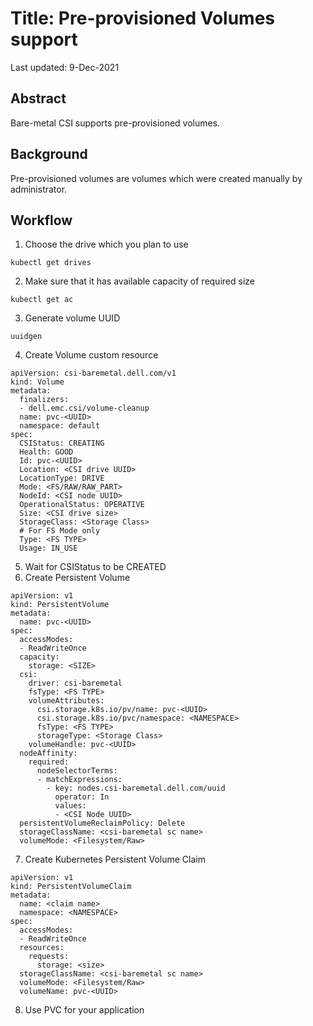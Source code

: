 # Title: Pre-provisioned Volumes support

Last updated: 9-Dec-2021 

## Abstract

Bare-metal CSI supports pre-provisioned volumes.

## Background

Pre-provisioned volumes are volumes which were created manually by administrator. 

## Workflow

1. Choose the drive which you plan to use
```
kubectl get drives
```
2. Make sure that it has available capacity of required size
```
kubectl get ac
```
3. Generate volume UUID
```
uuidgen
```
4. Create Volume custom resource
```
apiVersion: csi-baremetal.dell.com/v1
kind: Volume
metadata:
  finalizers:
  - dell.emc.csi/volume-cleanup
  name: pvc-<UUID>
  namespace: default
spec:
  CSIStatus: CREATING
  Health: GOOD
  Id: pvc-<UUID>
  Location: <CSI drive UUID>
  LocationType: DRIVE
  Mode: <FS/RAW/RAW_PART>
  NodeId: <CSI node UUID>
  OperationalStatus: OPERATIVE
  Size: <CSI drive size>
  StorageClass: <Storage Class>
  # For FS Mode only  
  Type: <FS TYPE>
  Usage: IN_USE
```
5. Wait for CSIStatus to be CREATED
6. Create Persistent Volume
```
apiVersion: v1
kind: PersistentVolume
metadata:
  name: pvc-<UUID>
spec:
  accessModes:
  - ReadWriteOnce
  capacity:
    storage: <SIZE> 
  csi:
    driver: csi-baremetal
    fsType: <FS TYPE> 
    volumeAttributes:
      csi.storage.k8s.io/pv/name: pvc-<UUID>
      csi.storage.k8s.io/pvc/namespace: <NAMESPACE>
      fsType: <FS TYPE> 
      storageType: <Storage Class> 
    volumeHandle: pvc-<UUID>
  nodeAffinity:
    required:
      nodeSelectorTerms:
      - matchExpressions:
        - key: nodes.csi-baremetal.dell.com/uuid
          operator: In
          values:
          - <CSI Node UUID>
  persistentVolumeReclaimPolicy: Delete
  storageClassName: <csi-baremetal sc name>
  volumeMode: <Filesystem/Raw>
```
7. Create Kubernetes Persistent Volume Claim
```
apiVersion: v1
kind: PersistentVolumeClaim
metadata:
  name: <claim name>
  namespace: <NAMESPACE>
spec:
  accessModes:
  - ReadWriteOnce
  resources:
    requests:
      storage: <size>
  storageClassName: <csi-baremetal sc name>
  volumeMode: <Filesystem/Raw>
  volumeName: pvc-<UUID>
```
8. Use PVC for your application
